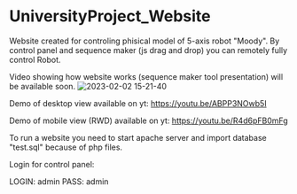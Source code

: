 ﻿# UniversityProject_Website
 
Website created for controling phisical model of 5-axis robot "Moody". By control panel and sequence maker (js drag and drop) you can remotely fully control Robot. 

Video showing how website works (sequence maker tool presentation) will be available soon.
![2023-02-02 15-21-40](https://user-images.githubusercontent.com/81649868/216354596-64dfba33-ee67-4a57-b7c4-c0fbe3e744b7.gif)

Demo of desktop view available on yt:
https://youtu.be/ABPP3NOwb5I

Demo of mobile view (RWD) available on yt:
https://youtu.be/R4d6pFB0mFg

To run a website you need to start apache server and import database "test.sql" because of php files.

Login for control panel:

LOGIN: admin
PASS: admin
